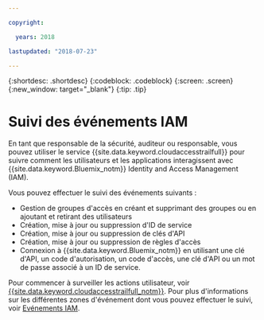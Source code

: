 ```yaml
---

copyright:

  years: 2018

lastupdated: "2018-07-23"

---
```


{:shortdesc: .shortdesc}
{:codeblock: .codeblock}
{:screen: .screen}
{:new_window: target="_blank"}
{:tip: .tip}

# Suivi des événements IAM

En tant que responsable de la sécurité, auditeur ou responsable, vous pouvez utiliser le service {{site.data.keyword.cloudaccesstrailfull}} pour suivre comment les utilisateurs et les applications interagissent avec {{site.data.keyword.Bluemix_notm}} Identity and Access Management (IAM). 

Vous pouvez effectuer le suivi des événements suivants :

* Gestion de groupes d'accès en créant et supprimant des groupes ou en ajoutant et retirant des utilisateurs
* Création, mise à jour ou suppression d'ID de service
* Création, mise à jour ou suppression de clés d'API
* Création, mise à jour ou suppression de règles d'accès
* Connexion à {{site.data.keyword.Bluemix_notm}} en utilisant une clé d'API, un code d'autorisation, un code d'accès, une clé d'API ou un mot de passe associé à un ID de service.

Pour commencer à surveiller les actions utilisateur, voir [{{site.data.keyword.cloudaccesstrailfull_notm}}](/docs/services/cloud-activity-tracker/index.html#getting-started-with-cla). Pour plus d'informations sur les différentes zones d'événement dont vous pouvez effectuer le suivi, voir [Evénements IAM](/docs/services/cloud-activity-tracker/services/at_events_iam.html#login).
